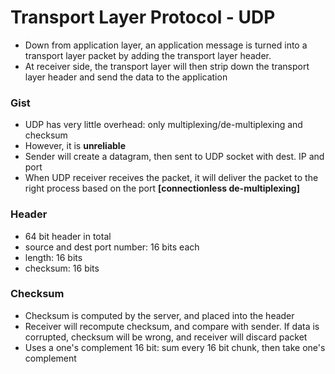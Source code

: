 # Transport Layer Protocol - UDP

* Down from application layer, an application message is turned into a transport layer packet by adding the transport layer header.
* At receiver side, the transport layer will then strip down the transport layer header and send the data to the application

### Gist
* UDP has very little overhead: only multiplexing/de-multiplexing and checksum
* However, it is __unreliable__
* Sender will create a datagram, then sent to UDP socket with dest. IP and port
* When UDP receiver receives the packet, it will deliver the packet to the right process based on the port __[connectionless de-multiplexing]__

### Header
* 64 bit header in total
* source and dest port number: 16 bits each
* length: 16 bits
* checksum: 16 bits

### Checksum
* Checksum is computed by the server, and placed into the header
* Receiver will recompute checksum, and compare with sender. If data is corrupted, checksum will be wrong, and receiver will discard packet
* Uses a one's complement 16 bit: sum every 16 bit chunk, then take one's complement
